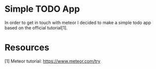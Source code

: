 # Simple TODO App

In order to get in touch with meteor I decided to make a simple todo app based on the official tutorial[1].

# Resources
[1] Meteor tutorial: https://www.meteor.com/try

